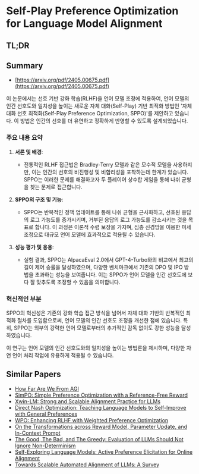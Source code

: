 # Self-Play Preference Optimization for Language Model Alignment
## TL;DR
## Summary
- [https://arxiv.org/pdf/2405.00675.pdf](https://arxiv.org/pdf/2405.00675.pdf)

이 논문에서는 선호 기반 강화 학습(RLHF)을 언어 모델 조정에 적용하여, 언어 모델의 인간 선호도와 일치성을 높이는 새로운 자체 대화(Self-Play) 기반 최적화 방법인 '자체 대화 선호 최적화(Self-Play Preference Optimization, SPPO)'를 제안하고 있습니다. 이 방법은 인간의 선호를 더 유연하고 정확하게 반영할 수 있도록 설계되었습니다.

### 주요 내용 요약

1. **서론 및 배경**:
   - 전통적인 RLHF 접근법은 Bradley-Terry 모델과 같은 모수적 모델을 사용하지만, 이는 인간의 선호의 비진행성 및 비합리성을 포착하는데 한계가 있습니다. SPPO는 이러한 문제를 해결하고자 두 플레이어 상수합 게임을 통해 나쉬 균형을 찾는 문제로 접근합니다.

2. **SPPO의 구조 및 기능**:
   - SPPO는 반복적인 정책 업데이트를 통해 나쉬 균형을 근사화하고, 선호된 응답의 로그 가능도를 증가시키며, 거부된 응답의 로그 가능도를 감소시키는 것을 목표로 합니다. 이 과정은 이론적 수렴 보장을 가지며, 심층 신경망을 이용한 미세조정으로 대규모 언어 모델에 효과적으로 적용될 수 있습니다.

3. **성능 평가 및 응용**:
   - 실험 결과, SPPO는 AlpacaEval 2.0에서 GPT-4-Turbo와의 비교에서 최고의 길이 제어 승률을 달성하였으며, 다양한 벤치마크에서 기존의 DPO 및 IPO 방법을 초과하는 성능을 보여줍니다. 이는 SPPO가 언어 모델을 인간 선호도에 보다 잘 맞추도록 조정할 수 있음을 의미합니다.

### 혁신적인 부분
SPPO의 혁신성은 기존의 강화 학습 접근 방식을 넘어서 자체 대화 기반의 반복적인 최적화 절차를 도입함으로써, 언어 모델의 인간 선호도 조정을 개선한 점에 있습니다. 특히, SPPO는 외부의 강력한 언어 모델로부터의 추가적인 감독 없이도 강한 성능을 달성하였습니다.

이 연구는 언어 모델의 인간 선호도와의 일치성을 높이는 방법론을 제시하며, 다양한 자연 언어 처리 작업에 유용하게 적용될 수 있습니다.

## Similar Papers
- [How Far Are We From AGI](2405.10313.md)
- [SimPO: Simple Preference Optimization with a Reference-Free Reward](2405.14734.md)
- [Xwin-LM: Strong and Scalable Alignment Practice for LLMs](2405.20335.md)
- [Direct Nash Optimization: Teaching Language Models to Self-Improve with General Preferences](2404.03715.md)
- [WPO: Enhancing RLHF with Weighted Preference Optimization](2406.11827.md)
- [On the Transformations across Reward Model, Parameter Update, and In-Context Prompt](2406.16377.md)
- [The Good, The Bad, and The Greedy: Evaluation of LLMs Should Not Ignore Non-Determinism](2407.10457.md)
- [Self-Exploring Language Models: Active Preference Elicitation for Online Alignment](2405.19332.md)
- [Towards Scalable Automated Alignment of LLMs: A Survey](2406.01252.md)
